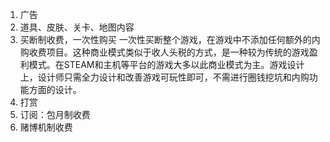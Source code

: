 1. 广告
2. 道具、皮肤、关卡、地图内容
3. 买断制收费，一次性购买
   一次性买断整个游戏，在游戏中不添加任何额外的内购收费项目。这种商业模式类似于收人头税的方式，是一种较为传统的游戏盈利模式。在STEAM和主机等平台的游戏大多以此商业模式为主。游戏设计上，设计师只需全力设计和改善游戏可玩性即可，不需进行圈钱挖坑和内购功能方面的设计。
4. 打赏
5. 订阅：包月制收费
6. 赌博机制收费
